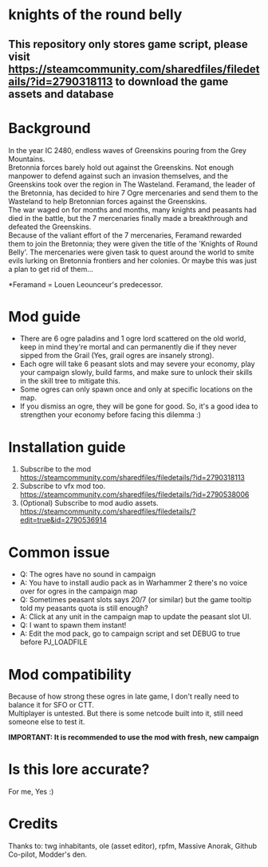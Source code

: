 # knights of the round belly
This repository only stores game script, please visit https://steamcommunity.com/sharedfiles/filedetails/?id=2790318113 to download the game assets and database
---
# Background
In the year IC 2480, endless waves of Greenskins pouring from the Grey Mountains.  
Bretonnia forces barely hold out against the Greenskins. Not enough manpower to defend against such an invasion themselves, and the Greenskins took over the region in The Wasteland. Feramand, the leader of the Bretonnia, has decided to hire 7 Ogre mercenaries and send them to the Wasteland to help Bretonnian forces against the Greenskins.  
The war waged on for months and months, many knights and peasants had died in the battle, but the 7 mercenaries finally made a breakthrough and defeated the Greenskins.  
Because of the valiant effort of the 7 mercenaries, Feramand rewarded them to join the Bretonnia; they were given the title of the 'Knights of Round Belly'.
The mercenaries were given task to quest around the world to smite evils lurking on Bretonnia frontiers and her colonies. Or maybe this was just a plan to get rid of them...   

*Feramand = Louen Leounceur's predecessor.   

# Mod guide
- There are 6 ogre paladins and 1 ogre lord scattered on the old world, keep in mind they're mortal and can permanently die if they never sipped from the Grail (Yes, grail ogres are insanely strong).  
- Each ogre will take 6 peasant slots and may severe your economy, play your campaign slowly, build farms, and make sure to unlock their skills in the skill tree to mitigate this.  
- Some ogres can only spawn once and only at specific locations on the map.
- If you dismiss an ogre, they will be gone for good. So, it's a good idea to strengthen your economy before facing this dilemma :)

# Installation guide
1. Subscribe to the mod https://steamcommunity.com/sharedfiles/filedetails/?id=2790318113
2. Subscribe to vfx mod too. https://steamcommunity.com/sharedfiles/filedetails/?id=2790538006
3. (Optional) Subscribe to mod audio assets. https://steamcommunity.com/sharedfiles/filedetails/?edit=true&id=2790536914

# Common issue
- Q: The ogres have no sound in campaign
- A: You have to install audio pack as in Warhammer 2 there's no voice over for ogres in the campaign map
- Q: Sometimes peasant slots says 20/7 (or similar) but the game tooltip told my peasants quota is still enough?
- A: Click at any unit in the campaign map to update the peasant slot UI.
- Q: I want to spawn them instant!
- A: Edit the mod pack, go to campaign script and set DEBUG to true before PJ_LOADFILE

# Mod compatibility
Because of how strong these ogres in late game, I don't really need to balance it for SFO or CTT.   
Multiplayer is untested. But there is some netcode built into it, still need someone else to test it.   

**IMPORTANT: It is recommended to use the mod with fresh, new campaign**   

# Is this lore accurate?  
For me, Yes :)

# Credits
Thanks to: twg inhabitants, ole (asset editor), rpfm, Massive Anorak, Github Co-pilot, Modder's den.